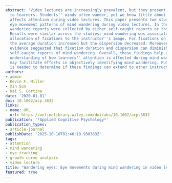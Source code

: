 ```yaml
---
abstract: 'Video lectures are increasingly prevalent, but they present challenges
  to learners. Students'' minds often wander, yet we know little about how mind wandering
  affects attention during video lectures. This paper presents two studies that examined
  eye movement patterns of mind wandering during video lectures. In the studies, mind
  wandering reports were collected by either self-caught reports or thought probes.
  Results were similar across the studies: mind wandering was associated with an increased
  allocation of fixations to the instructor''s image. For fixations on the slides,
  the average duration increased but the dispersion decreased. Moreover, preliminary
  evidence suggested that fixation duration and dispersion can diminish soon after
  self-caught reports of mind wandering. Overall, these findings help advance our
  understanding of how learners'' attention is affected during mind wandering and
  may facilitate efforts in objectively identifying mind wandering. Future research
  is needed to determine if these findings can extend to other instructional formats.'
authors:
- admin
- Kevin F. Miller
- Xin Sun
- Kai S. Cortina
date: '2020-01-01'
doi: 10.1002/acp.3632
links:
- name: URL
  url: https://onlinelibrary.wiley.com/doi/abs/10.1002/acp.3632
publication: '*Applied Cognitive Psychology*'
publication_types:
- article-journal
publishDate: '2025-10-10T01:46:18.930383Z'
tags:
- attention
- mind wandering
- eye tracking
- growth curve analysis
- video lecture
title: 'Wandering eyes: Eye movements during mind wandering in video lectures'
featured: true
---
```

